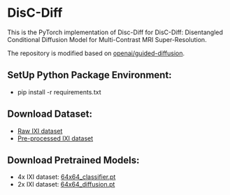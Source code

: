 # DisC-Diff
This is the PyTorch implementation of Disc-Diff for DisC-Diff: Disentangled Conditional Diffusion Model for Multi-Contrast MRI Super-Resolution. 

The repository is modified based on [openai/guided-diffusion](https://github.com/openai/guided-diffusion). 

## SetUp Python Package Environment:
* pip install -r requirements.txt

## Download Dataset:
* [Raw IXI dataset](https://brain-development.org/ixi-dataset/)
* [Pre-processed IXI dataset](https://bit.ly/3yethO4)
## Download Pretrained Models:
 * 4x IXI dataset: [64x64_classifier.pt](https://openaipublic.blob.core.windows.net/diffusion/jul-2021/64x64_classifier.pt)
 * 2x IXI dataset: [64x64_diffusion.pt](https://openaipublic.blob.core.windows.net/diffusion/jul-2021/64x64_diffusion.pt)
